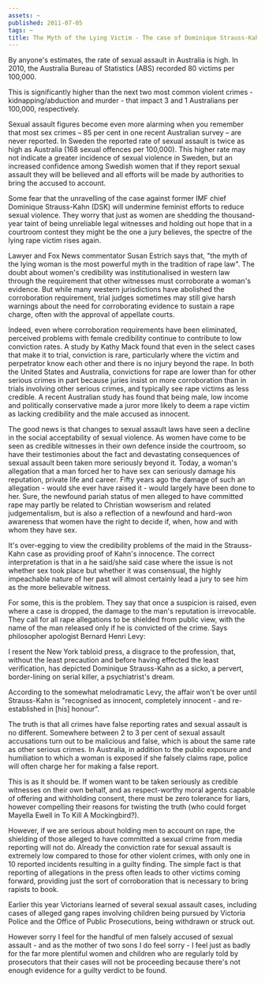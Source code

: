 ```yaml
---
assets: ~
published: 2011-07-05
tags: ~
title: The Myth of the Lying Victim - The case of Dominique Strauss-Kahn
---
```

By anyone's estimates, the rate of sexual assault in Australia is high. In 2010, the Australia Bureau of Statistics (ABS) recorded 80 victims per 100,000.

This is significantly higher than the next two most common violent crimes - kidnapping/abduction and murder - that impact 3 and 1 Australians per 100,000, respectively.

Sexual assault figures become even more alarming when you remember that most sex crimes – 85 per cent in one recent Australian survey – are never reported. In Sweden the reported rate of sexual assault is twice as high as Australia (168 sexual offences per 100,000). This higher rate may not indicate a greater incidence of sexual violence in Sweden, but an increased confidence among Swedish women that if they report sexual assault they will be believed and all efforts will be made by authorities to bring the accused to account.

Some fear that the unravelling of the case against former IMF chief Dominique Strauss-Kahn (DSK) will undermine feminist efforts to reduce sexual violence. They worry that just as women are shedding the thousand-year taint of being unreliable legal witnesses and holding out hope that in a courtroom contest they might be the one a jury believes, the spectre of the lying rape victim rises again.

Lawyer and Fox News commentator Susan Estrich says that, "the myth of the lying woman is the most powerful myth in the tradition of rape law". The doubt about women's credibility was institutionalised in western law through the requirement that other witnesses must corroborate a woman's evidence. But while many western jurisdictions have abolished the corroboration requirement, trial judges sometimes may still give harsh warnings about the need for corroborating evidence to sustain a rape charge, often with the approval of appellate courts.

Indeed, even where corroboration requirements have been eliminated, perceived problems with female credibility continue to contribute to low conviction rates. A study by Kathy Mack found that even in the select cases that make it to trial, conviction is rare, particularly where the victim and perpetrator know each other and there is no injury beyond the rape. In both the United States and Australia, convictions for rape are lower than for other serious crimes in part because juries insist on more corroboration than in trials involving other serious crimes, and typically see rape victims as less credible. A recent Australian study has found that being male, low income and politically conservative made a juror more likely to deem a rape victim as lacking credibility and the male accused as innocent.

The good news is that changes to sexual assault laws have seen a decline in the social acceptability of sexual violence. As women have come to be seen as credible witnesses in their own defence inside the courtroom, so have their testimonies about the fact and devastating consequences of sexual assault been taken more seriously beyond it. Today, a woman's allegation that a man forced her to have sex can seriously damage his reputation, private life and career. Fifty years ago the damage of such an allegation - would she ever have raised it - would largely have been done to her. Sure, the newfound pariah status of men alleged to have committed rape may partly be related to Christian wowserism and related judgementalism, but is also a reflection of a newfound and hard-won awareness that women have the right to decide if, when, how and with whom they have sex.

It's over-egging to view the credibility problems of the maid in the Strauss-Kahn case as providing proof of Kahn's innocence. The correct interpretation is that in a he said/she said case where the issue is not whether sex took place but whether it was consensual, the highly impeachable nature of her past will almost certainly lead a jury to see him as the more believable witness.

For some, this is the problem. They say that once a suspicion is raised, even where a case is dropped, the damage to the man's reputation is irrevocable. They call for all rape allegations to be shielded from public view, with the name of the man released only if he is convicted of the crime. Says philosopher apologist Bernard Henri Levy:

I resent the New York tabloid press, a disgrace to the profession, that, without the least precaution and before having effected the least verification, has depicted Dominique Strauss-Kahn as a sicko, a pervert, border-lining on serial killer, a psychiatrist's dream.

According to the somewhat melodramatic Levy, the affair won't be over until Strauss-Kahn is "recognised as innocent, completely innocent - and re-established in [his] honour".

The truth is that all crimes have false reporting rates and sexual assault is no different. Somewhere between 2 to 3 per cent of sexual assault accusations turn out to be malicious and false, which is about the same rate as other serious crimes. In Australia, in addition to the public exposure and humiliation to which a woman is exposed if she falsely claims rape, police will often charge her for making a false report.

This is as it should be. If women want to be taken seriously as credible witnesses on their own behalf, and as respect-worthy moral agents capable of offering and withholding consent, there must be zero tolerance for liars, however compelling their reasons for twisting the truth (who could forget Mayella Ewell in To Kill A Mockingbird?).

However, if we are serious about holding men to account on rape, the shielding of those alleged to have committed a sexual crime from media reporting will not do. Already the conviction rate for sexual assault is extremely low compared to those for other violent crimes, with only one in 10 reported incidents resulting in a guilty finding. The simple fact is that reporting of allegations in the press often leads to other victims coming forward, providing just the sort of corroboration that is necessary to bring rapists to book.

Earlier this year Victorians learned of several sexual assault cases, including cases of alleged gang rapes involving children being pursued by Victoria Police and the Office of Public Prosecutions, being withdrawn or struck out.

However sorry I feel for the handful of men falsely accused of sexual assault - and as the mother of two sons I do feel sorry - I feel just as badly for the far more plentiful women and children who are regularly told by prosecutors that their cases will not be proceeding because there's not enough evidence for a guilty verdict to be found.
